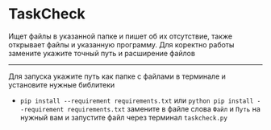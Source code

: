 # TaskCheck
Ищет файлы в указанной папке и пишет об их отсутствие, также открывает файлы и указанную программу.
Для коректно работы замените укажите точный путь и расширение файлов
___________________________________________________________________________________________________________________________________________________________________________________
Для запуска укажите путь как папке с файлами в терминале и установите нужные библитеки
- ```pip install --requirement requirements.txt``` или ```python pip install --requirement requirements.txt```
замените в файле слова ```Файл``` и ```Путь``` на нужный вам и запустите файл через терминал ```taskcheck.py```

